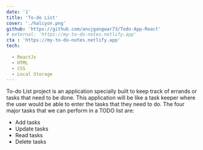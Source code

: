 ```yaml
---
date: '1'
title: 'To-do List'
cover: './halcyon.png'
github: 'https://github.com/anujgangwar73/Todo-App-React'
# external: 'https://my-to-do-notes.netlify.app'
cta : 'https://my-to-do-notes.netlify.app'
tech:
  
  - ReactJs
  - HTML
  - CSS
  - Local Storage
---
```



To-do List project is an application specially built to keep track of errands or tasks that need to be done. This application will be like a task keeper where the user would be able to enter the tasks that they need to do. The four major tasks that we can perform in a TODO list are:
<ul>
<li>Add tasks</li>
<li>Update tasks</li>
<li>Read tasks</li>
<li>Delete tasks</li>
</ul>